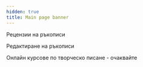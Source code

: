 ```yaml
---
hidden: true
title: Main page banner
---
```

Рецензии на ръкописи

Редактиране на ръкописи

Онлайн курсове по творческо писане - очаквайте